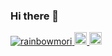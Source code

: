 ### Hi there 👋

<p align="left">
  <a href="https://github.com/rainbowmori/rainbowmori/">
    <img src="https://komarev.com/ghpvc/?username=rainbowmori" alt="rainbowmori" />
  </a>
  <a href="http://twitter.com/ReinnboM">
    <img height="20" src="https://img.shields.io/twitter/follow/ReinnboM?label=Twitter&logo=twitter&style=flat" />
  </a>
  <a href="https://github.com/rainbowmori">
    <img height="20" src="https://img.shields.io/github/followers/rainbowmori?label=follow&logo=github&style=flat" />
  </a>
</p>
